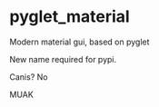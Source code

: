 # pyglet_material
Modern material gui, based on pyglet

New name required for pypi.

Canis? No

MUAK
